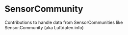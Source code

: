 # SensorCommunity
Contributions to handle data from SensorCommunities like Sensor.Community (aka Luftdaten.info)
